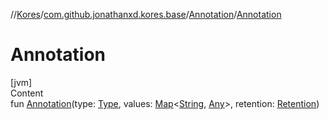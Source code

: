 //[Kores](../../index.md)/[com.github.jonathanxd.kores.base](../index.md)/[Annotation](index.md)/[Annotation](-annotation.md)



# Annotation  
[jvm]  
Content  
fun [Annotation](-annotation.md)(type: [Type](https://docs.oracle.com/javase/8/docs/api/java/lang/reflect/Type.html), values: [Map](https://kotlinlang.org/api/latest/jvm/stdlib/kotlin.collections/-map/index.html)<[String](https://kotlinlang.org/api/latest/jvm/stdlib/kotlin/-string/index.html), [Any](https://kotlinlang.org/api/latest/jvm/stdlib/kotlin/-any/index.html)>, retention: [Retention](../-retention/index.md))  



